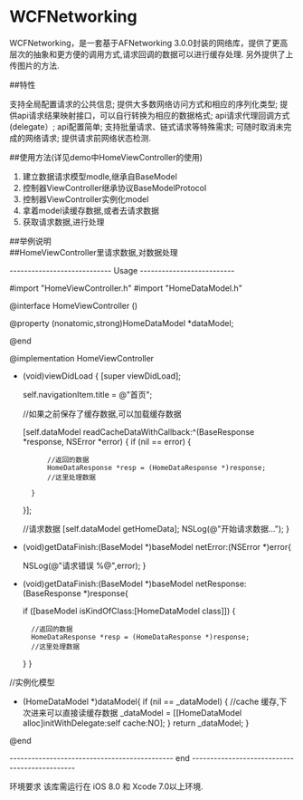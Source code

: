 # WCFNetworking
WCFNetworking，是一套基于AFNetworking 3.0.0封装的网络库，提供了更高层次的抽象和更方便的调用方式,请求回调的数据可以进行缓存处理. 另外提供了上传图片的方法.


##特性

支持全局配置请求的公共信息;
提供大多数网络访问方式和相应的序列化类型;
提供api请求结果映射接口，可以自行转换为相应的数据格式;
api请求代理回调方式(delegate）;
api配置简单;
支持批量请求、链式请求等特殊需求;
可随时取消未完成的网络请求;
提供请求前网络状态检测.

##使用方法(详见demo中HomeViewController的使用)

1. 建立数据请求模型modle,继承自BaseModel
2. 控制器ViewController继承协议BaseModelProtocol
3. 控制器ViewController实例化model
4. 拿着model读缓存数据,或者去请求数据
5. 获取请求数据,进行处理


##举例说明   
##HomeViewController里请求数据,对数据处理

---------------------------- Usage --------------------------

#import "HomeViewController.h"
#import "HomeDataModel.h"

@interface HomeViewController ()<BaseModelProtocol>

@property (nonatomic,strong)HomeDataModel *dataModel;

@end

@implementation HomeViewController

- (void)viewDidLoad {
    [super viewDidLoad];
    
    self.navigationItem.title = @"首页";
    
    //如果之前保存了缓存数据,可以加载缓存数据
    
    [self.dataModel readCacheDataWithCallback:^(BaseResponse *response, NSError *error) {
        if (nil == error) {
        
            //返回的数据
            HomeDataResponse *resp = (HomeDataResponse *)response;
            //这里处理数据

        }
    }];
    
    
    //请求数据
    [self.dataModel getHomeData];
    NSLog(@"开始请求数据...");
}

- (void)getDataFinish:(BaseModel *)baseModel netError:(NSError *)error{

    NSLog(@"请求错误 %@",error);
}

- (void)getDataFinish:(BaseModel *)baseModel netResponse:(BaseResponse *)response{

    if ([baseModel isKindOfClass:[HomeDataModel class]]) {
        
        //返回的数据
        HomeDataResponse *resp = (HomeDataResponse *)response;
        //这里处理数据
    }
}

//实例化模型
- (HomeDataModel *)dataModel{
    if (nil == _dataModel) {
        //cache 缓存,下次进来可以直接读缓存数据
        _dataModel = [[HomeDataModel alloc]initWithDelegate:self cache:NO];
    }
    return _dataModel;
}

@end

--------------------------------------------- end ----------------------------------------------

环境要求
该库需运行在 iOS 8.0 和 Xcode 7.0以上环境.
